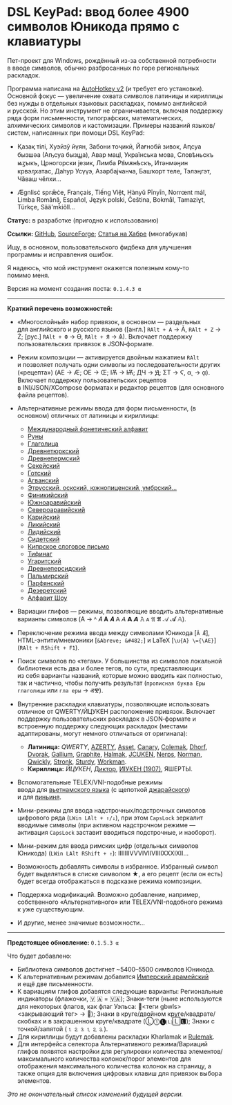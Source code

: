 # DSL KeyPad: ввод более 4900 символов Юникода прямо с клавиатуры

Пет-проект для Windows, рождённый из-за собственной потребности в вводе символов, обычно разбросанных по горе региональных раскладок.

Программа написана на [AutoHotkey v2](https://www.autohotkey.com/) (и требует его установки). Основной фокус — увеличение охвата символов латиницы и кириллицы без нужды в отдельных языковых раскладках, помимо английской и русской. Но этим инструмент не ограничивается, включая поддержку ряда форм письменности, типографских, математических, алхимических символов и кастомизации. Примеры названий языков/систем, написанных при помощи DSL KeyPad:

- Қазақ тілі, Хуэйзў йүян, Забони тоҷикӣ, Йағнобӣ зивок, Аԥсуа бызшәа (Аҧсуа бызꚗа), Авар мацӏ, Українська мова, Словѣньскъ ѩꙁꙑкъ, Црногорски језик, Лимба Рꙋмѫнѣскъ, Итәнмәӈин крвэԓхатас, Даһур Усүүэ, Азәрбајҹанҹа, Башҡорт теле, Тэлэңгэт, Чӑваш чӗлхи…

- Ægnlisċ sprǣċe, Français, Tiếng Việt, Hànyǔ Pīnyīn, Norrœnt mál, Limba Română, Español, Język polski, Čeština, Bokmål, Tamaziɣt, Türkçe, Sää'mǩiõll…

**Статус:** в разработке (пригодно к использованию)

**Ссылки:** [GitHub](https://github.com/DemerNkardaz/DSL-KeyPad), [SourceForge](https://sourceforge.net/projects/dsl-keypad/); [Статья на Хабре](https://habr.com/ru/articles/932600/) (многабукав)

Ищу, в основном, пользовательского фидбека для улучшения программы и исправления ошибок.

Я надеюсь, что мой инструмент окажется полезным кому-то помимо меня.

Версия на момент создания поста: `0.1.4.3 α`

---

**Краткий перечень возможностей:**

- «Многослойный» набор привязок, в основном — раздельных для английского и русского языков ([англ.] `RAlt + A` → Ă, `RAlt + Z` → Ż; [рус.] `RAlt + Ф` → Ѳ, `RAlt + Я` → Ѧ). Включает поддержку пользовательских привязок в JSON‐формате.
- Режим композиции — активируется двойным нажатием `RAlt` и позволяет получать одни символы из последовательности других («рецепта») (AE → Æ; OE → Œ; ІѪ → Ѭ; ДЧ → Ԭ; ΣΤ → Ϛ, αͺ → ᾳ). Включает поддержку пользовательских рецептов в INI/JSON/XCompose форматах и редактор рецептов (для основного файла рецептов).
- Альтернативные режимы ввода для форм письменности, (в основном) отличных от латиницы и кириллицы:

  - [Международный фонетический алфавит](https://ru.wikipedia.org/wiki/Международный_фонетический_алфавит)
  - [Руны](https://ru.wikipedia.org/wiki/Руны)
  - [Глаголица](https://ru.wikipedia.org/wiki/Глаголица)
  - [Древнетюркский](https://ru.wikipedia.org/wiki/Древнетюркское_письмо)
  - [Древнепермский](https://ru.wikipedia.org/wiki/Древнепермское_письмо)
  - [Секейский](https://ru.wikipedia.org/wiki/Секельское_руническое_письмо)
  - [Готский](https://ru.wikipedia.org/wiki/Готское_письмо)
  - [Агванский](https://ru.wikipedia.org/wiki/Агванское_письмо)
  - [Этрусский, оскский, южнопиценский, умбрский…](https://ru.wikipedia.org/wiki/Этрусский_алфавит)
  - [Финикийский](https://ru.wikipedia.org/wiki/Финикийское_письмо)
  - [Южноаравийский](https://ru.wikipedia.org/wiki/Южноаравийское_письмо)
  - [Североаравийский](https://en.wikipedia.org/wiki/Ancient_North_Arabian)
  - [Карийский](https://en.wikipedia.org/wiki/Carian_alphabets)
  - [Ликийский](https://ru.wikipedia.org/wiki/Ликийский_алфавит)
  - [Лидийский](https://ru.wikipedia.org/wiki/Лидийский_алфавит)
  - [Сидетский](https://en.wikipedia.org/wiki/Sidetic_language#The_Sidetic_script)
  - [Кипрское слоговое письмо](https://ru.wikipedia.org/wiki/Кипрское_письмо)
  - [Тифинаг](https://ru.wikipedia.org/wiki/Тифинаг)
  - [Угаритский](https://ru.wikipedia.org/wiki/Угаритское_письмо)
  - [Древнеперсидский](https://ru.wikipedia.org/wiki/Древнеперсидская_клинопись)
  - [Пальмирский](https://en.wikipedia.org/wiki/Palmyrene_alphabet)
  - [Парфянский](https://en.wikipedia.org/wiki/Inscriptional_Parthian)
  - [Дезеретский](https://ru.wikipedia.org/wiki/Дезеретский_алфавит)
  - [Алфавит Шоу](https://ru.wikipedia.org/wiki/Алфавит_Шоу)

- Вариации глифов — режимы, позволяющие вводить альтернативные варианты символов (A → ᴬ 𝐴 𝐀 𝑨 𝖠 𝘈 𝗔 𝘼 𝙰 ᴀ 𝔄 𝕬 𝒜 𝓐 𝔸).
- Переключение режима ввода между символами Юникода [`Ă Ǣ`], HTML-энтити/мнемоники [`&Abreve; &#482;`] и LaTeX [`\u{A} \={\AE}`] (`RAlt + RShift + F1`).
- Поиск символов по «тегам». У большинства из символов локальной библиотеки есть два и более тегов, по сути, представляющих из себя варианты названий, которые можно вводить как полностью, так и частично, чтобы получить результат (`прописная буква Еры глаголицы` или `гла еры` → ⰟⰊ).
- Внутренние раскладки клавиатуры, позволяющие использовать отличное от QWERTY/ЙЦУКЕН расположение привязок.
  Включает поддержку пользовательских раскладок в JSON‐формате и встроенную поддержку следующих раскладок (местами адаптированы, могут немного отличаться от оригинала):

  - **Латиница:** _QWERTY_, [AZERTY](https://en.wikipedia.org/wiki/AZERTY), [Asset](https://millikeys.sourceforge.net/asset/), [Canary](https://github.com/Apsu/Canary), [Colemak](https://en.wikipedia.org/wiki/Colemak), [Dhorf](https://oxey.dev/dhorf/index.html), [Dvorak](https://en.wikipedia.org/wiki/Dvorak_keyboard_layout), [Gallium](https://github.com/GalileoBlues/Gallium), [Graphite](https://github.com/rdavison/graphite-layout), [Halmak](https://github.com/kaievns/halmak), [JCUKEN](https://en.wikipedia.org/wiki/Phonetic_keyboard_layout#/media/File:UKNCkeyboard.png), [Nerps](https://github.com/GalileoBlues/Gallium?tab=readme-ov-file#changes), [Norman](https://normanlayout.info), [Qwickly](https://github.com/qwickly-org/Qwickly), [Stronk](https://oxey.dev/stronk/index.html), [Sturdy](https://oxey.dev/sturdy/index.html), [Workman](https://workmanlayout.org).
  - **Кириллица:** _ЙЦУКЕН_, [Диктор](https://github.com/mshkrebtan/diktor), [ИІУКЕН (1907)](https://ru.wikipedia.org/wiki/ЙЦУКЕН#/media/Файл:Underwood.jpg), ЯШЕРТЫ.

- Вспомогательные TELEX/VNI-подобные режимы ввода для [вьетнамского языка](https://ru.wikipedia.org/wiki/Куокнгы) (с щепоткой [джарайского](https://ru.wikipedia.org/wiki/Джарайский_язык)) и для [пиньиня](https://ru.wikipedia.org/wiki/Пиньинь).
- Мини-режимы для ввода надстрочных/подстрочных символов цифрового ряда (`LWin LAlt + ↑/↓`), при этом `CapsLock` зеркалит вводимые символы (при активном надстрочном режиме — активация `CapsLock` заставит вводиться подстрочные, и наоборот).
- Мини-режим для ввода римских цифр (отдельных символов Юникода) (`LWin LAlt RShift + ↑`): ⅠⅡⅢⅣⅤⅥⅦⅧⅨⅩⅪⅫ…
- Возможность добавлять символы в избранное. Избранный символ будет выделяться в списке символом ★, а его рецепт (если он есть) будет всегда отображаться в подсказке режима композиции.
- Поддержка модификаций. Возможно добавление, например, собственного «Альтернативного» или TELEX/VNI-подобного режима к уже существующим.
- И другие, менее значимые возможности…

---

**Предстоящее обновление:** `0.1.5.3 α`

Что будет добавлено:

- Библиотека символов достигнет ~5400–5500 символов Юникода.
- К альтернативным режимам добавится [Имперский арамейский](https://ru.wikipedia.org/wiki/Арамейское_письмо) и ещё две письменности.
- К вариациям глифов добавятся следующие варианты: Региональные индикаторы (флажочки, 🇻 🇦 = 🇻🇦); Знаки-теги (ныне используются для некоторых флагов, как флаг Уэльса: 🏴<теги gbwls><закрывающий тег> → 🏴󠁧󠁢󠁷󠁬󠁳󠁿); Знаки в круге/двойном круге/квадрате/скобках и в закрашенном круге/квадрате (Ⓛ⓵🅛🄛🄻🅻); Знаки с точкой/запятой (⒈⒉⒊🄂🄃🄄).
- Для кириллицы будут добавлены раскладки Kharlamak и [Rulemak](https://forum.colemak.com/viewtopic.php?id=519).
- Для интерфейса селектора Альтернативного режима/Вариаций глифов появятся настройки для регулировки количества элементов/максимального количества колонок/порог элементов для отображения максимального количества колонок на страницу, а также опция для включения цифровых клавиш для привязок выбора элементов.

_Это не окончательный список изменений будущей версии._
